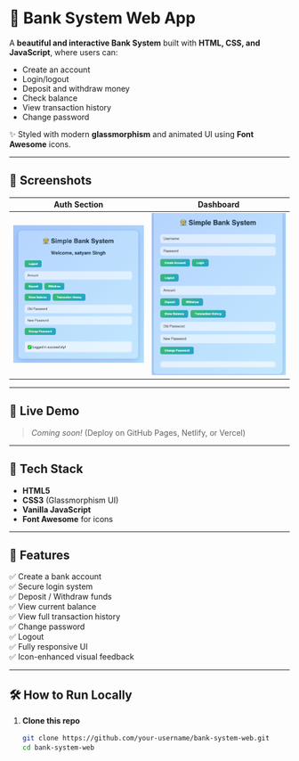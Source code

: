 # 🏦 Bank System Web App

A **beautiful and interactive Bank System** built with **HTML, CSS, and JavaScript**, where users can:
- Create an account
- Login/logout
- Deposit and withdraw money
- Check balance
- View transaction history
- Change password

✨ Styled with modern **glassmorphism** and animated UI using **Font Awesome** icons.

---

## 📸 Screenshots


| Auth Section | Dashboard |
|--------------|-----------|
| ![Auth](assets/login.png) | ![Bank](assets/dashboard.png) |

---

## 🚀 Live Demo

> _Coming soon!_ (Deploy on GitHub Pages, Netlify, or Vercel)

---

## 🧰 Tech Stack

- **HTML5**
- **CSS3** (Glassmorphism UI)
- **Vanilla JavaScript**
- **Font Awesome** for icons

---

## 🎯 Features

✅ Create a bank account  
✅ Secure login system  
✅ Deposit / Withdraw funds  
✅ View current balance  
✅ View full transaction history  
✅ Change password  
✅ Logout  
✅ Fully responsive UI  
✅ Icon-enhanced visual feedback

---

## 🛠️ How to Run Locally

1. **Clone this repo**
   ```bash
   git clone https://github.com/your-username/bank-system-web.git
   cd bank-system-web
